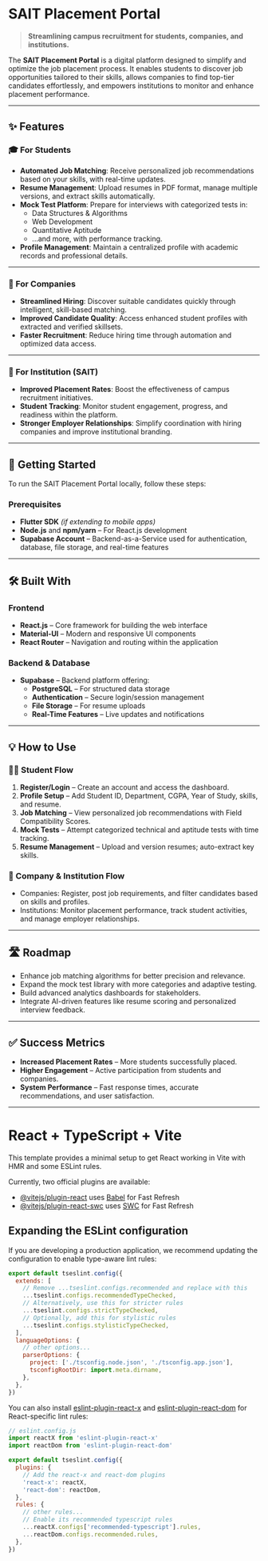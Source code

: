# SAIT Placement Portal

> **Streamlining campus recruitment for students, companies, and institutions.**


The **SAIT Placement Portal** is a digital platform designed to simplify and optimize the job placement process. It enables students to discover job opportunities tailored to their skills, allows companies to find top-tier candidates effortlessly, and empowers institutions to monitor and enhance placement performance.

---

## ✨ Features

### 🎓 For Students

- **Automated Job Matching**: Receive personalized job recommendations based on your skills, with real-time updates.
- **Resume Management**: Upload resumes in PDF format, manage multiple versions, and extract skills automatically.
- **Mock Test Platform**: Prepare for interviews with categorized tests in:
  - Data Structures & Algorithms  
  - Web Development  
  - Quantitative Aptitude  
  - ...and more, with performance tracking.
- **Profile Management**: Maintain a centralized profile with academic records and professional details.

---

### 🏢 For Companies

- **Streamlined Hiring**: Discover suitable candidates quickly through intelligent, skill-based matching.
- **Improved Candidate Quality**: Access enhanced student profiles with extracted and verified skillsets.
- **Faster Recruitment**: Reduce hiring time through automation and optimized data access.

---

### 🏫 For Institution (SAIT)

- **Improved Placement Rates**: Boost the effectiveness of campus recruitment initiatives.
- **Student Tracking**: Monitor student engagement, progress, and readiness within the platform.
- **Stronger Employer Relationships**: Simplify coordination with hiring companies and improve institutional branding.

---

## 🚀 Getting Started

To run the SAIT Placement Portal locally, follow these steps:

### Prerequisites

- **Flutter SDK** *(if extending to mobile apps)*  
- **Node.js** and **npm/yarn** – For React.js development  
- **Supabase Account** – Backend-as-a-Service used for authentication, database, file storage, and real-time features

---

## 🛠️ Built With

### Frontend

- **React.js** – Core framework for building the web interface  
- **Material-UI** – Modern and responsive UI components  
- **React Router** – Navigation and routing within the application  

### Backend & Database

- **Supabase** – Backend platform offering:
  - **PostgreSQL** – For structured data storage  
  - **Authentication** – Secure login/session management  
  - **File Storage** – For resume uploads  
  - **Real-Time Features** – Live updates and notifications  

---

## 💡 How to Use

### 🧑‍🎓 Student Flow

1. **Register/Login** – Create an account and access the dashboard.
2. **Profile Setup** – Add Student ID, Department, CGPA, Year of Study, skills, and resume.
3. **Job Matching** – View personalized job recommendations with Field Compatibility Scores.
4. **Mock Tests** – Attempt categorized technical and aptitude tests with time tracking.
5. **Resume Management** – Upload and version resumes; auto-extract key skills.

### 🏢 Company & Institution Flow

- Companies: Register, post job requirements, and filter candidates based on skills and profiles.
- Institutions: Monitor placement performance, track student activities, and manage employer relationships.

---

## 🛣️ Roadmap

- Enhance job matching algorithms for better precision and relevance.
- Expand the mock test library with more categories and adaptive testing.
- Build advanced analytics dashboards for stakeholders.
- Integrate AI-driven features like resume scoring and personalized interview feedback.


---

## ✅ Success Metrics

- **Increased Placement Rates** – More students successfully placed.
- **Higher Engagement** – Active participation from students and companies.
- **System Performance** – Fast response times, accurate recommendations, and user satisfaction.

---



































































# React + TypeScript + Vite

This template provides a minimal setup to get React working in Vite with HMR and some ESLint rules.

Currently, two official plugins are available:

- [@vitejs/plugin-react](https://github.com/vitejs/vite-plugin-react/blob/main/packages/plugin-react/README.md) uses [Babel](https://babeljs.io/) for Fast Refresh
- [@vitejs/plugin-react-swc](https://github.com/vitejs/vite-plugin-react-swc) uses [SWC](https://swc.rs/) for Fast Refresh

## Expanding the ESLint configuration

If you are developing a production application, we recommend updating the configuration to enable type-aware lint rules:

```js
export default tseslint.config({
  extends: [
    // Remove ...tseslint.configs.recommended and replace with this
    ...tseslint.configs.recommendedTypeChecked,
    // Alternatively, use this for stricter rules
    ...tseslint.configs.strictTypeChecked,
    // Optionally, add this for stylistic rules
    ...tseslint.configs.stylisticTypeChecked,
  ],
  languageOptions: {
    // other options...
    parserOptions: {
      project: ['./tsconfig.node.json', './tsconfig.app.json'],
      tsconfigRootDir: import.meta.dirname,
    },
  },
})
```

You can also install [eslint-plugin-react-x](https://github.com/Rel1cx/eslint-react/tree/main/packages/plugins/eslint-plugin-react-x) and [eslint-plugin-react-dom](https://github.com/Rel1cx/eslint-react/tree/main/packages/plugins/eslint-plugin-react-dom) for React-specific lint rules:

```js
// eslint.config.js
import reactX from 'eslint-plugin-react-x'
import reactDom from 'eslint-plugin-react-dom'

export default tseslint.config({
  plugins: {
    // Add the react-x and react-dom plugins
    'react-x': reactX,
    'react-dom': reactDom,
  },
  rules: {
    // other rules...
    // Enable its recommended typescript rules
    ...reactX.configs['recommended-typescript'].rules,
    ...reactDom.configs.recommended.rules,
  },
})
```
